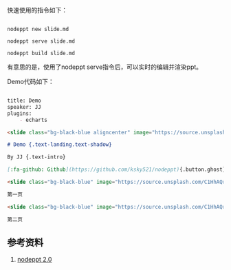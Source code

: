 快速使用的指令如下：

~~~

nodeppt new slide.md

nodeppt serve slide.md

nodeppt build slide.md

~~~

有意思的是，使用了nodeppt serve指令后，可以实时的编辑并渲染ppt。

Demo代码如下：

~~~ markdown

title: Demo
speaker: JJ
plugins:
    - echarts

<slide class="bg-black-blue aligncenter" image="https://source.unsplash.com/C1HhAQrbykQ/ .dark">

# Demo {.text-landing.text-shadow}

By JJ {.text-intro}

[:fa-github: Github](https://github.com/ksky521/nodeppt){.button.ghost}

<slide class="bg-black-blue" image="https://source.unsplash.com/C1HhAQrbykQ/ .dark">

第一页

<slide class="bg-black-blue" image="https://source.unsplash.com/C1HhAQrbykQ/ .dark">

第二页

~~~

## 参考资料

1. [nodeppt 2.0](https://github.com/ksky521/nodePPT)